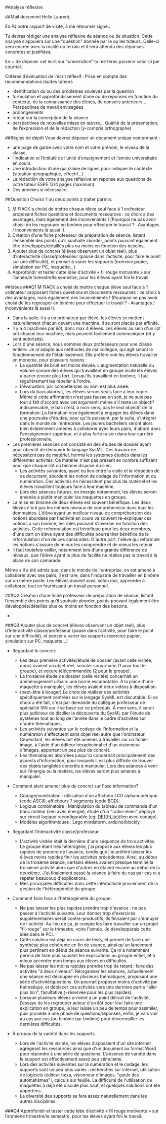 #Analyse réflexive

##Mail document
Hello Laurent,


En PJ notre rapport de visite, à me retourner signé...

Tu devras rédiger une analyse réflexive de séance ou de situation. Cette analyse s’appuiera sur une "question" donnée par le ou les tuteurs. Celle-ci sera encrée avec la réalité du terrain et il sera attendu des réponses concrètes et justifiées.

En + de déposer cet écrit sur "universitice" tu me feras parvenir celui-ci par courriel.

Critères d’évaluation de l'écrit réflexif :
Prise en compte des recommandations du/des tuteurs
-    identification du ou des problèmes soulevés par la question
-    formulation et approfondissement d’une ou de réponses en fonction du contexte, de la connaissance des élèves, de conseils antérieurs…
Perspectives de travail envisagées
-    prolongements
-    retour sur la conception de la séance
-    perspectives de nouvelles mises en œuvre…
Qualité de la présentation, de l’expression et de la rédaction (y-compris orthographe)

##Règles de dépôt
Vous devrez déposer un document unique comprenant :
* une page de garde avec votre nom et votre prénom, le niveau de la classe,
* l’indication et l’intitulé de l’unité d’enseignement et l’année universitaire en cours. 
* Une introduction d’une quinzaine de lignes pour indiquer le contexte (situation géographique, effectif...) 
* La rédaction de votre analyse réflexive en réponse aux questions de votre tuteur ESPE (3/4 pages maximum). 
* Des annexes si nécessaire.

##Question
Choisir 1 ou deux points à traiter parmis:
1. M FIACK a choisi de mettre chaque élève seul face à 1 ordinateur proposant fiches questions et documents ressources : 
ce choix a des avantages, mais également des inconvénients ! (Pourquoi ne pas avoir choisi de les regrouper en binôme pour effectuer le travail ? : 
Avantages / inconvénients là aussi !).
2. Création d’une fiche professeur de préparation de séance, listant l’ensemble des points qu’il souhaite aborder, 
points pouvant également être développés/détaillés plus ou moins en fonction des besoins.
3. Ajouter plus de concret (élèves observant un objet réel), plus d’interactivité classe/professeur (pause dans l’activité, pour faire le point sur une difficulté), 
et penser à varier les supports (exercice papier, simulation sur PC, maquette…)
4. Approfondir et tester cette idée d’activité « fil rouge motivante » sur l’année/le trimestre/le semestre, pour les élèves ayant fini le travail.

##Idées
###Q1
M FIACK a choisi de mettre chaque élève seul face à 1 ordinateur proposant fiches questions et documents ressources : 
ce choix a des avantages, mais également des inconvénients ! (Pourquoi ne pas avoir choisi de les regrouper en binôme pour effectuer le travail ? : 
Avantages / inconvénients là aussi !).

* Dans la salle, il y a un ordinateur par élève, les élèves se mettent naturellement chacun devant une machine. Il se sont placés par affinité.
* Il y a 4 machines par ilôt, donc max 4 élèves. Les élèves au sein d'un ilôt ont chacun leur machine, mais peuvent facilement communiquer (et y sont autorisés).
* Lors d'une séance, nous sommes deux professeurs pour une classe entière. 
Je m'adapte aux méthodes de ma collègue, qui agit selont le fonctionnement de l'établissement.
Elle préfère voir les élèves travailler en monome, pour plusieurs raisons :
	* La quantité de bruit est moins élevée. L'augmentation naturelle du volume sonore des élèves qui travaillent en groupe incite les élèves à parler encore plus fort. 
Lorsqu'ils travaillent en binôme, il faut régulièrement les rapeller à l'ordre.
	* L'évaluation, par compétences ou non, est plus aisée.
	* Lors du baccalauréat, les élèves seront seuls face à leur copie. 
Même si cette affirmation n'est pas fausse en soit, je ne suis pas tout à fait d'accord avec cet argument: 
même s'il reste un objectif indispensable, le bac n'est, à mon sens, pas le seul objectif de la formation: 
La formation vise également à engager les élèves dans une poursuite d'études, pour qu'ils puissent, par la suite, s'intégrer dans le monde de l'entreprise.
Les jeunes bacheliers seront alors bien évidemment amenés à collaborer avec leurs pairs, d'abord dans l'enseignement supérieur, 
et à plus forte raison dans leur carrière professionnelle.
* Les premières séances ont consisté en des études de dossier ayant pour objectif de découvrir le langage SysML.
Ces travaux ne nécessitent pas de matériel, hormis les systèmes étudiés dans les différentes activités.
Ce matériel n'est pas présent en nombre suffisant pour que chaque ilôt ou binôme dispose du sien.
	* Les activités suivantes, ayant eu lieu entre la visite et la rédaction de ce document, abordent les notion de codage de l'information et du numération.
Ces activités ne nécessitent pas plus de matériel et les élèves travaillent toujours face à leur machine.
	* Lors des séances futures, en énergie notamment, les élèves seront amenés à plutôt manipuler les maquettes en groupe.
* La mise en binôme de deux élèves est souvent bénéfique. Les deux élèves n'ont pas les mêmes niveaux de compréhension dans tous les dommaines.
L'élève ayant un meilleur niveau de compréhension des notions abordées par l'activité en cours va souvent ré-expliquer ces notions à son binôme, 
les rôles pouvant s'inverser en fonction des activités.
Cette reformulation est bénéfique pour les deux membres, d'une part un élève ayant des difficultés pourra tirer bénéfice de la reformulation d'un de ces camarades.
D'autre part, l'élève qui reformule les notions s'assure de mieux les comprendre et de mieux les retenir.
* Il faut toutefois veiller, notamment lors d'une grande différence de niveaux, que l'élève ayant le plus de facilité ne réalise pas le travail à la place de son camarade.



Même s'il a été admis que, dans le monde de l'entreprise, on est amené à collaborer avec ses pairs, il est rare, dans l'industrie de travailler en binôme sur un même poste. Les élèves doivent ainsi, selon moi, apprendre à collaborer, tout en fournissant un travail personnel.

###Q2
Création d’une fiche professeur de préparation de séance, listant l’ensemble des points qu’il souhaite aborder, 
points pouvant également être développés/détaillés plus ou moins en fonction des besoins.

* 
###Q3
Ajouter plus de concret (élèves observant un objet réel), plus d’interactivité classe/professeur (pause dans l’activité, pour faire le point sur une difficulté), 
et penser à varier les supports (exercice papier, simulation sur PC, maquette…)

* Regardant le concret:
	* Les deux première activités/étude de dossier (avant celle visitée, donc) avaient un objet réel, scooter sous-marin (1 pour tout le groupe), et voiture télécommandée (2 pour le groupe).
	* La troisième étude de dossier (celle visitée) concernait un amménagement urbain: une borne escamotable. À la place d'une maquette à manipuler, les élèves avaient deux vidéos à disposition.
	* (peut-être à bouger) Le choix de réaliser des activités spécifiquement centrées sur le langage SysML est discutable. 
Si ce choix a été fait, c'est par demande du collègue professeur de spécialité SIN car il se base sur ce prérequis.
À mon sens, il serait plus judicieux de distiller la découverte du SysML par l'étude de systèmes tout au long de l'année 
dans le cadre d'activités sur d'autre thématiques.
	* Les activités suivantes sur le codage de l'information et la numération s'effectuent sans objet réel autre que l'ordinateur. 
Cependant, les élèves ont été amenés à travailler sur un fichier image, à l'aide d'un éditeur hexadécimal et d'un visionneur d'images, apportant un peu plus de concrêt.
	* Les thématiques abordées jusqu'ici concernait principalement des aspects d'information, pour lesquels il est plus difficile de trouver des objets tangibles concrêts à manipuler. Lors des séances à venir sur l'énergie ou la matière, les élèves seront plus amenés à manipuler.
* Comment alors amener plus de concret sur l'axe information? 
	* Codage/numération : utilisation d'un afficheur LCD alphanumérique (code ASCII), afficheurs 7 segments (code BCD).
	* Logique combinatoire : Manipulation du tableau de commande d'un banc moteur (lien avec énergie), 
étude d'un "radio-réveil" déployé sur circuit logique reconfigurable (eg: [DE10-Lite](http://www.terasic.com.tw/cgi-bin/page/archive.pl?Language=English&CategoryNo=234&No=1021))(lien avec codage).
	* Modèles algorithmiques : Lego mindstorm, arduino/blockly

* Regardant l'interactivité classe/professeur
	* L'activité visitée était la dernière d'une séquence de trois activités. 
Le groupe étant très hétérogène, j'ai proposé aux élèves les plus rapides de prendre de l'avance, tandis que j'ai préféré laisser les élèves moins rapides finir les activités précédentes.
Ainsi, au début de la troisème séance, certains élèves avaient presque terminé la troisième activité alors que d'autres en étaient encore au début de la deuxième.
J'ai finalement passé la séance à faire du cas par cas et a répéter beaucoup d'explications.
	* Mes principales difficultés dans cette interactivité proviennent de la gestion de l'hétérogénéité du groupe.
* Comment faire face à l'hétérogénéité du groupe:
	* Ne pas laisser les plus rapides prendre trop d'avance : ne pas passer à l'activité suivante. 
Leur donner trop d'exercices supplémentaires serait contre-productifs, ils finiraient par s'ennuyer de l'activité.
Au lieu de ça, je compte les faire travailler sur un projet "fil-rouge" sur le trimestre, voire l'année. Je développerais cette idée dans le PCI.
	* Cette solution est déjà en cours de tests, et permet de faire une synthèse plus cohérente en fin de séance, 
ainsi qu'un lancement plus pertinent en début de séance suivante. 
Ça m'a notamment permis de faire plus souvent les explications au groupe entier, et à mieux accorder mon temps aux élèves en difficultés.
	* Ne pas laisser les moins rapides prendre trop de retard : faire des activités "à deux niveaux".
Réorganiser les séances, actuellement une séance est découpée en plusieurs thématiques, proposant une série d'activité/questions.
On pourrait proposer moins d'activité par thématique, et déplacer ces activités vers une dernière partie "aller plus loin", facultative (=réservée pour les plus rapides).
	* Lorsque plusieurs élèves arrivent à un point délicat de l'activité, j'essaye de les regrouper autour d'un ilôt pour leur faire une explication en groupe, 
je leur laisse un peu de temps pour assimiler, puis procède à une phase de questions/réponses, enfin, 
je vais voir au cas par cas (ou binôme par binôme) pour déverrouiller les dernières difficultés.

* À propos de la variété dans les supports
	* Lors de l'activité visitée, les élèves disposaient d'un site internet agrégeant les ressources ainsi que 
d'un document au format Word pour répondre à une série de questions. L'absence de variété dans le support est effectivement assez peu stimulante.
	* Lors des activités suivantes sur la numération et le codage, les supports sont un peu plus variés : 
recherches sur internet, utilisation de logiciels (éditeur hexa, visionneur d'images, "guide des automatismes"), calculs sur feuille.
La difficulté de l'utilisation de maquettes à déjà été discuté plus haut, et quelques solutions ont été apportées.
	* La diversité des supports se fera assez naturellement dans les autres disciplines.

###Q4
Approfondir et tester cette idée d’activité « fil rouge motivante » sur l’année/le trimestre/le semestre, pour les élèves ayant fini le travail.
